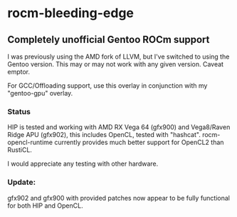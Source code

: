 # rocm-bleeding-edge
## Completely unofficial Gentoo ROCm support

I was previously using the AMD fork of LLVM, but I've
switched to using the Gentoo version.  This may or may
not work with any given version. Caveat emptor.

For GCC/Offloading support, use this overlay in
conjunction with my "gentoo-gpu" overlay.


### Status
HIP is tested and working with AMD RX Vega 64 (gfx900)
and Vega8/Raven Ridge APU (gfx902), this includes OpenCL,
tested with "hashcat".  rocm-opencl-runtime currently
provides much better support for OpenCL2 than RustiCL.

I would appreciate any testing with other hardware.

### Update:
gfx902 and gfx900 with provided patches now appear to be
fully functional for both HIP and OpenCL.
